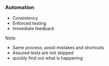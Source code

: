 ### Automation

* Consistency
* Enforced testing
* Immediate feedback

Note:
* Same process; avoid mistakes and shortcuts
* Assured tests are not skipped
* quickly find out what is happening

